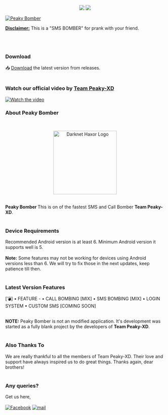<p align="center">
<img src="https://img.shields.io/badge/Java-ED8B00?style=for-the-badge&logo=java&logoColor=white">
<img src="https://img.shields.io/badge/JavaScript-F7DF1E?style=for-the-badge&logo=javascript&logoColor=black">
<p>
<a href="#">
<img title="Peaky Bomber" src="https://avatars.githubusercontent.com/u/121819973?v=4">
</a>
</p>
<b><u>Disclaimer:</u></b> This is a "SMS BOMBER" for prank with your friend.
</p>
<br>

<br>

### Download
📥 <a href="https://github.com/darknethaxor/DH-HackBar/releases">Download</a> the latest version from releases.
<br>
<br>

### Watch our official video by <a href="https://github.com/Peaky-XD/">Team Peaky-XD</a>
[![Watch the video](https://img.youtube.com/vi/tR2fyFzPn3k/hqdefault.jpg)](https://youtu.be/tR2fyFzPn3k)

### About Peaky Bomber
<br>
<p align="center">
<a href="#">
<img title="Darknet Haxor" alt="Darknet Haxor Logo" src="https://avatars.githubusercontent.com/u/121819973?v=4" height="200" width="200">
</a>
</p>
<br>
<b>Peaky Bomber </b>This is on of the fastest SMS and Call Bomber <b>Team Peaky-XD</b>.
<br>
<br>

### Device Requirements

Recommended Android version is at least 6. Minimum Android version it supports well is 5.
<br>
<br>
<b>Note:</b> Some features may not be working for devices using Android versions less than 6. We will try to fix those in the next updates, keep patience till then.
<br>
<br>

### Latest Version Features
[💣] • FEATURE -
        • CALL BOMBING [MIX]
        • SMS BOMBING  [MIX]
        • LOGIN SYSTEM 
        • CUSTOM SMS [COMING SOON]
<br>
<br>


<b>NOTE:</b> Peaky Bomber is not an modified application. It's development was started as a fully blank project by the developers of <b>Team Peaky-XD</b>.
<br>
<br>

### Also Thanks To

We are really thankful to all the members of Team Peaky-XD. Their love and support have always inspired us to do great things. Thanks again, dear brothers!
<br>
<br>

### Any queries?
Get us here,<br></br>
[![Facebook](https://img.shields.io/badge/Facebook-1877F2?style=for-the-badge&logo=facebook&logoColor=white)](https://www.facebook.com/peaky09)
[![mail](https://img.shields.io/badge/Gmail-D14836?style=for-the-badge&logo=gmail&logoColor=white)](mailto:x_spoilt@yahoo.com)
